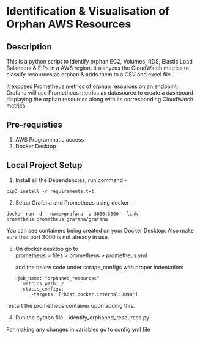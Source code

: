 # Identification & Visualisation of Orphan AWS Resources


## Description
This is a python script to identify orphan EC2, Volumes, RDS, Elastic Load Balancers & EIPs in a AWS region.
It alanyzes the CloudWatch metrics to classify resources as orphan & adds them to a CSV and excel file.

It exposes Prometheus metrics of orphan resources on an endpoint. Grafana will use Prometheus metrics as datasource to create a dashboard displaying the orphan resources along with its corresponding CloudWatch metrics.


## Pre-requisties
1. AWS Programmatic access
2. Docker Desktop

## Local Project Setup

1. Install all the Dependencies, run command - 
```
pip3 install -r requirements.txt
```
2. Setup Grafana and Prometheus using docker -  
```  
docker run -d --name=grafana -p 3000:3000 --link 
prometheus:prometheus grafana/grafana  
```
You can see containers being created on your Docker Desktop. Also make sure that port 3000 is not already in use.  

 3. On docker desktop go to   
prometheus > files > prometheus > prometheus.yml   

    add the below code under scrape_configs with proper indentation:   
 ```
    -job_name: "orphaned_resources"  
       metrics_path: /  
       static_configs:  
          -targets: ["host.docker.internal:8090"]
 ```   

restart the prometheus container upon adding this.

4. Run the python file -  identify_orphaned_resources.py

  For making any changes in variables go to config.yml file



